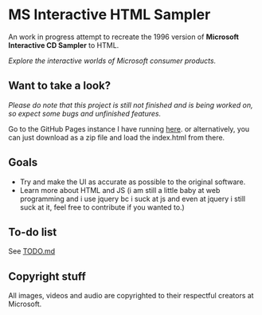 # MS Interactive HTML Sampler
An work in progress attempt to recreate the 1996 version of **Microsoft Interactive CD Sampler** to HTML.

*Explore the interactive worlds of Microsoft consumer products.*

## Want to take a look?
*Please do note that this project is still not finished and is being worked on, so expect some bugs and unfinished features.*

Go to the GitHub Pages instance I have running [here](https://rqfirqfo.github.io/mscdsampler-html/).
or alternatively, you can just download as a zip file and load the index.html from there.

## Goals
- Try and make the UI as accurate as possible to the original software.
- Learn more about HTML and JS (i am still a little baby at web programming and i use jquery bc i suck at js and even at jquery i still suck at it, feel free to contribute if you wanted to.)

## To-do list
See [TODO.md](TODO.md)

## Copyright stuff
All images, videos and audio are copyrighted to their respectful creators at Microsoft.
